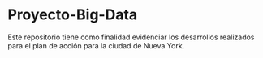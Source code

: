 # Proyecto-Big-Data
Este repositorio tiene como finalidad evidenciar los desarrollos realizados para el plan de acción para la ciudad de Nueva York.
